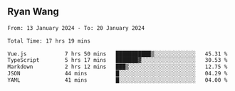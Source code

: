 ## Ryan Wang

<!--START_SECTION:waka-->

```txt
From: 13 January 2024 - To: 20 January 2024

Total Time: 17 hrs 19 mins

Vue.js            7 hrs 50 mins   ███████████▒░░░░░░░░░░░░░   45.31 %
TypeScript        5 hrs 17 mins   ███████▓░░░░░░░░░░░░░░░░░   30.53 %
Markdown          2 hrs 12 mins   ███▒░░░░░░░░░░░░░░░░░░░░░   12.75 %
JSON              44 mins         █░░░░░░░░░░░░░░░░░░░░░░░░   04.29 %
YAML              41 mins         █░░░░░░░░░░░░░░░░░░░░░░░░   04.00 %
```

<!--END_SECTION:waka-->
